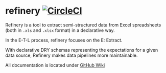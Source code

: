 # refinery [![CircleCI](https://circleci.com/gh/VorTECHsa/refinery/tree/master.svg?style=svg&circle-token=337bc7437e73c483bac8309a2ed1ff12b392c1fc)](https://circleci.com/gh/VorTECHsa/refinery/tree/master)

Refinery is a tool to extract semi-structured data from Excel spreadsheets (both in `.xls` and `.xlsx` format) in a declarative way.

In the E-T-L process, refinery focuses on the E: Extract.

With declarative DRY schemas representing the expectations for a given data source, Refinery makes data pipelines more maintainable. 

All documentation is located under [GitHub Wiki](https://github.com/VorTECHsa/refinery/wiki)
